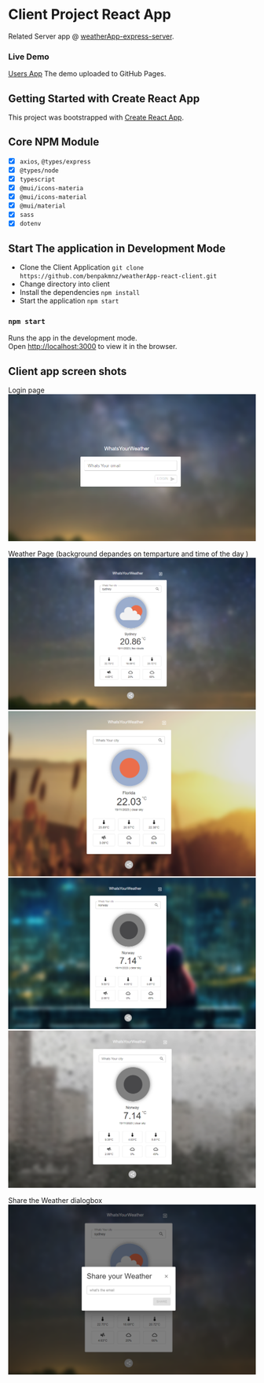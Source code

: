 # Client Project React App

Related Server app @ [weatherApp-express-server](https://github.com/benpakmnz/weatherApp-express-server).

### Live Demo
[Users App](https://benpakmnz.github.io/users-app/) The demo uploaded to GitHub Pages.

## Getting Started with Create React App

This project was bootstrapped with [Create React App](https://github.com/facebook/create-react-app).

## Core NPM Module

- [x] `axios`, `@types/express`
- [x] `@types/node`
- [x] `typescript`
- [x] `@mui/icons-materia`
- [x] `@mui/icons-material`
- [x] `@mui/material`
- [x] `sass`
- [x] `dotenv`

## Start The application in Development Mode

- Clone the Client Application `git clone https://github.com/benpakmnz/weatherApp-react-client.git`
- Change directory into client
- Install the dependencies `npm install`
- Start the application `npm start`

### `npm start`

Runs the app in the development mode.\
Open [http://localhost:3000](http://localhost:3000) to view it in the browser.

## Client app screen shots

Login page
![Workflow](https://github.com/benpakmnz/weatherApp-react-client/blob/main/wiki/weather-screen-4.png)

Weather Page (background depandes on temparture and time of the day )
![Workflow](https://github.com/benpakmnz/weatherApp-react-client/blob/main/wiki/weather-screen-1.png)
![Workflow](https://github.com/benpakmnz/weatherApp-react-client/blob/main/wiki/weather-screen-3.png)
![Workflow](https://github.com/benpakmnz/weatherApp-react-client/blob/main/wiki/weather-screen-5.png)
![Workflow](https://github.com/benpakmnz/weatherApp-react-client/blob/main/wiki/weather-screen-6.png)

Share the Weather dialogbox
![Workflow](https://github.com/benpakmnz/weatherApp-react-client/blob/main/wiki/weather-screen-2.png)
